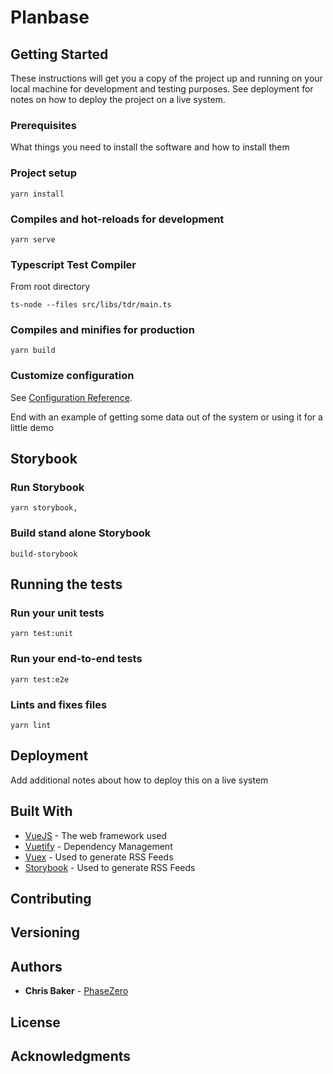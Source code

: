 # Planbase

## Getting Started

These instructions will get you a copy of the project up and running on your local machine for development and testing purposes. See deployment for notes on how to deploy the project on a live system.

### Prerequisites

What things you need to install the software and how to install them

### Project setup

```
yarn install
```

### Compiles and hot-reloads for development

```
yarn serve
```

### Typescript Test Compiler

From root directory

```
ts-node --files src/libs/tdr/main.ts
```

### Compiles and minifies for production

```
yarn build
```

### Customize configuration

See [Configuration Reference](https://cli.vuejs.org/config/).

End with an example of getting some data out of the system or using it for a little demo

## Storybook

### Run Storybook

```
yarn storybook,
```

### Build stand alone Storybook

```
build-storybook
```

## Running the tests

### Run your unit tests

```
yarn test:unit
```

### Run your end-to-end tests

```
yarn test:e2e
```

### Lints and fixes files

```
yarn lint
```

## Deployment

Add additional notes about how to deploy this on a live system

## Built With

- [VueJS](http://www.dropwizard.io/1.0.2/docs/) - The web framework used
- [Vuetify](https://maven.apache.org/) - Dependency Management
- [Vuex](https://rometools.github.io/rome/) - Used to generate RSS Feeds
- [Storybook](https://rometools.github.io/rome/) - Used to generate RSS Feeds

## Contributing

## Versioning

## Authors

- **Chris Baker** - [PhaseZero](https://www.phaseze.ro)

## License

## Acknowledgments
